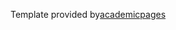 Template provided by[academicpages]([https://link-url-here.org](https://github.com/academicpages/academicpages.github.io)https://github.com/academicpages/academicpages.github.io)
